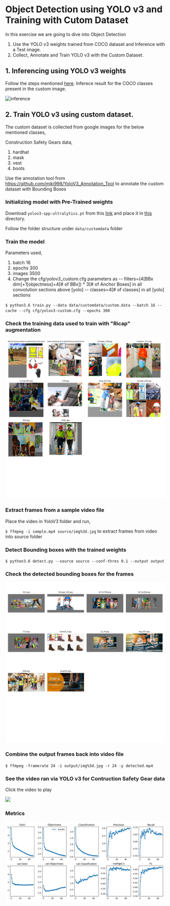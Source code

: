# Object Detection using YOLO v3 and Training with Cutom Dataset

In this exercise we are going to dive into Object Detection

1. Use the YOLO v3 weights trained from COCO dataset and Inference with a Test image.
2. Collect, Annotate and Train YOLO v3 with the Custom Dataset.

## 1. Inferencing using YOLO v3 weights

Follow the steps mentioned [here](https://pysource.com/2019/06/27/yolo-object-detection-using-opencv-with-python/). Inferece result for the COCO classes present in the custom image.

![inference]("standard/yolov3_pred.jpg")

## 2. Train YOLO v3 using custom dataset.

The custom dataset is collected from google images for the below mentioned classes,

Construction Safety Gears data,

1. hardhat
2. mask
3. vest
4. boots

Use the annotation tool from https://github.com/miki998/YoloV3_Annotation_Tool to annotate the custom dataset with Bounding Boxes

### Initializing model with Pre-Trained weights

Download  `yolov3-spp-ultralytics.pt` from this [link](https://drive.google.com/open?id=1LezFG5g3BCW6iYaV89B2i64cqEUZD7e0) and place it in [this](YoloV3/weights) directory.

Follow the folder structure under `data/customdata` folder

### Train the model

Parameters used,

1. batch 16
2. epochs 300
3. images 3500
4. Change the cfg/yolov3_custom.cfg parameters as
    -- filters=(4[BBx dim]+1[objectness]+4[# of BBx]) * 3[# of Anchor Boxes] in all convolution sections above [yolo]
    -- classes=4[# of classes] in all [yolo] sections

`$ python3.6 train.py --data data/customdata/custom.data --batch 16 --cache --cfg cfg/yolov3-custom.cfg --epochs 300`

### Check the training data used to train with "Ricap" augmentation

![trainimage](YoloV3/train_batch0.png)

### Extract frames from a sample video file

Place the video in YoloV3 folder and run,

`$ ffmpeg -i sample.mp4 source/img%3d.jpg` to extract frames from video into source folder

### Detect Bounding boxes with the trained weights

`$ python3.6 detect.py --source source --conf-thres 0.1 --output output`

### Check the detected bounding boxes for the frames

![testimages](YoloV3/test_batch0.png)

### Combine the output frames back into video file

`$ ffmpeg -framerate 24 -i output/img%3d.jpg -r 24 -y detected.mp4`

### See the video ran via YOLO v3 for Contruction Safety Gear data

Click the video to play

[![](http://img.youtube.com/vi/6ANEelZdHQc/1419.jpg)](https://www.youtube.com/watch?v=6ANEelZdHQc 'Construction Safety Gear Object Detection with YOLO V3')

### Metrics

![results](YoloV3/results.png)
